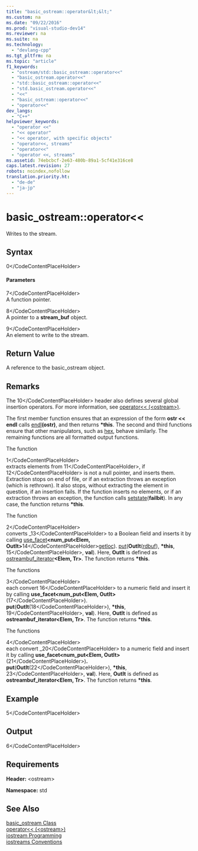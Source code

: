 ```yaml
---
title: "basic_ostream::operator&lt;&lt;"
ms.custom: na
ms.date: "09/22/2016"
ms.prod: "visual-studio-dev14"
ms.reviewer: na
ms.suite: na
ms.technology: 
  - "devlang-cpp"
ms.tgt_pltfrm: na
ms.topic: "article"
f1_keywords: 
  - "ostream/std::basic_ostream::operator<<"
  - "basic_ostream.operator<<"
  - "std::basic_ostream::operator<<"
  - "std.basic_ostream.operator<<"
  - "<<"
  - "basic_ostream::operator<<"
  - "operator<<"
dev_langs: 
  - "C++"
helpviewer_keywords: 
  - "operator <<"
  - "<< operator"
  - "<< operator, with specific objects"
  - "operator<<, streams"
  - "operator<<"
  - "operator <<, streams"
ms.assetid: 74ebcbcf-2e63-480b-89a1-5cf41e316ce8
caps.latest.revision: 27
robots: noindex,nofollow
translation.priority.ht: 
  - "de-de"
  - "ja-jp"
---
```

# basic_ostream::operator&lt;&lt;
Writes to the stream.  
  
## Syntax  
  
<CodeContentPlaceHolder>0\</CodeContentPlaceHolder>  
#### Parameters  
 <CodeContentPlaceHolder>7\</CodeContentPlaceHolder>  
 A function pointer.  
  
 <CodeContentPlaceHolder>8\</CodeContentPlaceHolder>  
 A pointer to a **stream_buf** object.  
  
 <CodeContentPlaceHolder>9\</CodeContentPlaceHolder>  
 An element to write to the stream.  
  
## Return Value  
 A reference to the basic_ostream object.  
  
## Remarks  
 The <CodeContentPlaceHolder>10\</CodeContentPlaceHolder> header also defines several global insertion operators. For more information, see [operator<< (\<ostream>)](../vs140/operator-----ostream--.md).  
  
 The first member function ensures that an expression of the form **ostr << endl** calls [endl](../vs140/endl.md)**(ostr)**, and then returns **\*this**. The second and third functions ensure that other manipulators, such as [hex](../vs140/hex.md), behave similarly. The remaining functions are all formatted output functions.  
  
 The function  
  
<CodeContentPlaceHolder>1\</CodeContentPlaceHolder>  
 extracts elements from <CodeContentPlaceHolder>11\</CodeContentPlaceHolder>, if <CodeContentPlaceHolder>12\</CodeContentPlaceHolder> is not a null pointer, and inserts them. Extraction stops on end of file, or if an extraction throws an exception (which is rethrown). It also stops, without extracting the element in question, if an insertion fails. If the function inserts no elements, or if an extraction throws an exception, the function calls [setstate](../vs140/basic_ios--setstate.md)(**failbit**). In any case, the function returns **\*this**.  
  
 The function  
  
<CodeContentPlaceHolder>2\</CodeContentPlaceHolder>  
 converts _<CodeContentPlaceHolder>13\</CodeContentPlaceHolder> to a Boolean field and inserts it by calling [use_facet](../vs140/basic_filebuf--open.md)**<num_put\<Elem, OutIt>**<CodeContentPlaceHolder>14\</CodeContentPlaceHolder>[getloc](../vs140/ios_base--getloc.md)). [put](../vs140/basic_ostream--put.md)(**OutIt**([rdbuf](../vs140/basic_ios--rdbuf.md)), **\*this**, <CodeContentPlaceHolder>15\</CodeContentPlaceHolder>, **val**). Here, **OutIt** is defined as [ostreambuf_iterator](../vs140/ostreambuf_iterator-class.md)**\<Elem, Tr>**. The function returns **\*this**.  
  
 The functions  
  
<CodeContentPlaceHolder>3\</CodeContentPlaceHolder>  
 each convert <CodeContentPlaceHolder>16\</CodeContentPlaceHolder> to a numeric field and insert it by calling **use_facet<num_put\<Elem, OutIt>**(<CodeContentPlaceHolder>17\</CodeContentPlaceHolder>). **put**(**OutIt**(<CodeContentPlaceHolder>18\</CodeContentPlaceHolder>), **\*this**, <CodeContentPlaceHolder>19\</CodeContentPlaceHolder>, **val**). Here, **OutIt** is defined as **ostreambuf_iterator\<Elem, Tr>**. The function returns **\*this**.  
  
 The functions  
  
<CodeContentPlaceHolder>4\</CodeContentPlaceHolder>  
 each convert _<CodeContentPlaceHolder>20\</CodeContentPlaceHolder> to a numeric field and insert it by calling **use_facet<num_put\<Elem, OutIt>**(<CodeContentPlaceHolder>21\</CodeContentPlaceHolder>)**. put**(**OutIt**(<CodeContentPlaceHolder>22\</CodeContentPlaceHolder>), **\*this**, <CodeContentPlaceHolder>23\</CodeContentPlaceHolder>, **val**). Here, **OutIt** is defined as **ostreambuf_iterator\<Elem, Tr>**. The function returns **\*this**.  
  
## Example  
  
<CodeContentPlaceHolder>5\</CodeContentPlaceHolder>  
## Output  
  
<CodeContentPlaceHolder>6\</CodeContentPlaceHolder>  
## Requirements  
 **Header:** \<ostream>  
  
 **Namespace:** std  
  
## See Also  
 [basic_ostream Class](../vs140/basic_ostream-class.md)   
 [operator<< (\<ostream>)](../vs140/operator-----ostream--.md)   
 [iostream Programming](../vs140/iostream-programming.md)   
 [iostreams Conventions](../vs140/iostreams-conventions.md)
